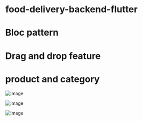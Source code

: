 # food-delivery-backend-flutter

# Bloc pattern
# Drag and drop feature
# product and category

![image](https://user-images.githubusercontent.com/14282562/158130331-5df335da-9808-46b5-95ba-9b6fb6b7bfad.png)

![image](https://user-images.githubusercontent.com/14282562/158130552-fe2f8134-4b1d-449d-8cb2-c75c438566d1.png)

![image](https://user-images.githubusercontent.com/14282562/158130625-edd53fae-8475-4890-ad61-dddbb72ea306.png)
